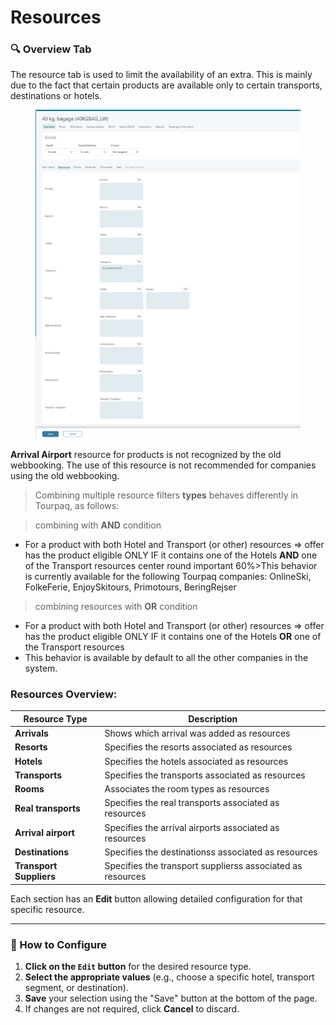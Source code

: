 # Resources

### 🔍 Overview Tab

The resource tab is used to limit the availability of an extra. This is mainly due to the fact that certain products are available only to certain transports, destinations or hotels.

<figure><img src="../../.gitbook/assets/image (3) (1).png" alt=""><figcaption></figcaption></figure>

**Arrival Airport** resource for products is not recognized by the old webbooking. The use of this resource is not recommended for companies using the old webbooking.

> Combining multiple resource filters **types** behaves differently in Tourpaq, as follows:

> combining with **AND** condition

* For a product with both Hotel and Transport (or other) resources => offer has the product eligible ONLY IF it contains one of the Hotels **AND** one of the Transport resources center round important 60%>This behavior is currently available for the following Tourpaq companies: OnlineSki, FolkeFerie, EnjoySkitours, Primotours, BeringRejser

> combining resources with **OR** condition

* For a product with both Hotel and Transport (or other) resources => offer has the product eligible ONLY IF it contains one of the Hotels **OR** one of the Transport resources
* This behavior is available by default to all the other companies in the system.

### **Resources Overview:**

| Resource Type           | Description                                                |
| ----------------------- | ---------------------------------------------------------- |
| **Arrivals**            | Shows which arrival was added as resources                 |
| **Resorts**             | Specifies the resorts associated as resources              |
| **Hotels**              | Specifies the hotels associated as resources               |
| **Transports**          | Specifies the transports associated as resources           |
| **Rooms**               | Associates the room types as resources                     |
| **Real transports**     | Specifies the real transports associated as resources      |
| **Arrival airport**     | Specifies the arrival airports associated as resources     |
| **Destinations**        | Specifies the destinationss associated as resources        |
| **Transport Suppliers** | Specifies the transport supplierss associated as resources |

Each section has an **Edit** button allowing detailed configuration for that specific resource.

***

### 🧭 How to Configure

1. **Click on the `Edit` button** for the desired resource type.
2. **Select the appropriate values** (e.g., choose a specific hotel, transport segment, or destination).
3. **Save** your selection using the "Save" button at the bottom of the page.
4. If changes are not required, click **Cancel** to discard.
